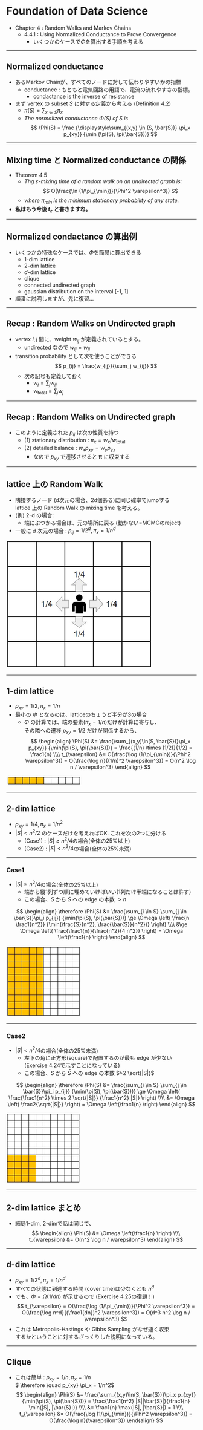 # Foundation of Data Science
- Chapter 4 : Random Walks and Markov Chains
  - 4.4.1 : Using Normalized Conductance to Prove Convergence
    - いくつかのケースで$\Phi$を算出する手順を考える

---
## Normalized conductance
- あるMarkov Chainが、すべてのノードに対して伝わりやすいかの指標
  - conductance : もともと電気回路の用語で、電流の流れやすさの指標。
    - condactance is the inverse of resistance
- まず vertex の subset $S$ に対する定義から考える (Definition 4.2)
  - $\displaystyle \pi(S) = \sum_{x \in S} \pi_x$
  - *The normalized conductance $\Phi(S)$ of $S$ is*
$$
  \Phi(S) = \frac
  {\displaystyle\sum_{(x,y) \in (S, \bar{S})} \pi_x p_{xy}}
  {\min (\pi(S), \pi(\bar{S}))}
$$

---
## Mixing time と Normalized conductance の関係
- Theorem 4.5
  - *Thg $\varepsilon$-mixing time of a random walk on an undirected graph is:*
$$
O(\frac{\ln (1/\pi_{\min})}{\Phi^2 \varepsilon^3})
$$
  - *where $\pi_{\min}$ is the minimum stationary probability of any state.*
- **私はもう今後 $t_{\varepsilon}$ と書きますね。**

---
## Normalized condactance の算出例
- いくつかの特殊なケースでは、$\Phi$を簡易に算出できる
  - 1-dim lattice
  - 2-dim lattice
  - $d$-dim lattice
  - clique
  - connected undirected graph
  - gaussian distribution on the interval [-1, 1]
- 順番に説明しますが、先に復習...

---

## Recap : Random Walks on Undirected graph
- vertex $i, j$ 間に、weight $w_{ij}$ が定義されているとする。
  - undirected なので $w_{ij} = w_{ji}$
- transition probability として次を使うことができる
$$
p_{ij} = \frac{w_{ij}}{\sum_j w_{ij}}
$$
  - 次の記号も定義しておく
    - $w_i = \sum_j w_{ij}$ 
    - $w_{\textrm{total}} = \sum_j w_j$

---

## Recap : Random Walks on Undirected graph
- このように定義された $p_{ij}$ は次の性質を持つ
  - (1) stationary distribution : $\pi_x = w_x / w_{\textrm{total}}$
  - (2) detailed balance : $w_x p_{xy} = w_y p_{yx}$
    - なので $p_{xy}$ で遷移させると $\boldsymbol{\pi}$ に収束する

---

## lattice 上の Random Walk
- 隣接するノード (d次元の場合、2d個ある)に同じ確率でjumpする  
  lattice 上の Random Walk の mixing time を考える。
- (例) 2-d の場合:
  - 端にぶつかる場合は、元の場所に戻る (動かない=MCMCのreject)
- 一般に $d$ 次元の場合 : $p_{ij} = 1 / 2^d, {} \pi_x = 1 / n^d$

![](./images/FoDS_4.4_LatticeRW.jpg)

---

## 1-dim lattice
- $p_{xy} = 1/2, \pi_x = 1/n$
- 最小の $\Phi$ となるのは、latticeのちょうど半分が$S$の場合
  - $\Phi$ の計算では、端の要素($\pi_x = 1/n$)だけが計算に寄与し、  
    その隣への遷移 $p_{xy} = 1/2$ だけが関係するから、
$$
\begin{align}
\Phi(S)
  &= \frac{\sum_{(x,y)\in(S, \bar{S})}\pi_x p_{xy}}
    {\min(\pi(S), \pi(\bar{S}))}
  = \frac{(1/n) \times (1/2)}{1/2}
  = \frac1{n} \\\\
t_{\varepsilon}
  &= O(\frac{\log (1/\pi_{\min})}{\Phi^2 \varepsilon^3})
  = O(\frac{\log n}{(1/n)^2 \varepsilon^3})
  = O(n^2 \log n / \varepsilon^3)
\end{align}
$$

![](./images/FoDS_4.4.1_1d.jpg)

---

## 2-dim lattice
- $p_{xy} = 1/4, \pi_x = 1/n^2$
- $|S| < n^2/2$ のケースだけを考えればOK. これを次の2つに分ける
  - (Case1) : $|S| \ge n^2  / 4$の場合(全体の25%以上)
  - (Case2) : $|S| < n^2  / 4$の場合(全体の25%未満) 

---

### Case1
- $|S| \ge n^2  / 4$の場合(全体の25%以上)
  - 端から縦1列ずつ順に埋めていけばいい(1列だけ半端になることは許す)
  - この場合、$S$ から $\bar{S}$ への edge の本数 $>n$

$$
\begin{align}
\therefore
\Phi(S)
  &= \frac{\sum_{i \in S} \sum_{j \in \bar{S}}\pi_i p_{ij}}
    {\min(\pi(S), \pi(\bar{S}))}
  \ge \Omega \left(
      \frac{n \frac1{n^2}}
        {\min(\frac{S}{n^2}, \frac{\bar{S}}{n^2})} \right) \\\\
  &\ge \Omega \left(
      \frac{\frac1{n}}{\frac{n^2}{4 n^2}} \right)
  = \Omega \left(\frac1{n} \right)
\end{align}
$$

![](./images/FoDS_4.4.1_2d_case1.jpg)

---

### Case2

- $|S| < n^2  / 4$の場合(全体の25%未満)
  - 左下の角に正方形(square)で配置するのが最も edge が少ない  
    (Exercise 4.24で示すことになっている)
  - この場合、$S$ から $\bar{S}$ への edge の本数 $>2 \sqrt{|S|}$

$$
\begin{align}
\therefore
\Phi(S)
  &= \frac{\sum_{i \in S} \sum_{j \in \bar{S}}\pi_i p_{ij}}
    {\min(\pi(S), \pi(\bar{S}))}
  \ge \Omega \left(
      \frac{\frac1{n^2} \times 2 \sqrt{|S|}}
        {\frac1{n^2} |S|} \right) \\\\
  &= \Omega \left(
      \frac2{\sqrt{|S|}} \right)
  = \Omega \left(\frac1{n} \right)
\end{align}
$$

![](./images/FoDS_4.4.1_2d_case2.jpg)

---

## 2-dim lattice まとめ
- 結局1-dim, 2-dimで話は同じで、
$$
\begin{align}
\Phi(S) &= \Omega \left(\frac1{n} \right) \\\\
t_{\varepsilon} &= O(n^2 \log n / \varepsilon^3)
\end{align}
$$

---

## d-dim lattice
- $p_{xy} = 1/2^d, \pi_x = 1/n^d$
- すべての状態に到達する時間 (cover time)は少なくとも $n^d$
- でも、$\Phi=\Omega(1/dn)$ が示せるので (Exercise 4.25の宿題！)
$$
t_{\varepsilon}
  = O(\frac{\log (1/\pi_{\min})}{\Phi^2 \varepsilon^3})
  = O(\frac{\log n^d}{(\frac1{dn})^2 \varepsilon^3})
  = O(d^3 n^2 \log n / \varepsilon^3)
$$
- これは Metropolis-Hastings や Gibbs Sampling がなぜ速く収束  
  するかということに対するざっくりした説明になっている。

---

## Clique
- これは簡単 : ${} p_{xy} = 1/n, \pi_x = 1/n$  
  $ \therefore \quad p_{xy} \pi_x = 1/n^2$
$$
\begin{align}
\Phi(S)
  &= \frac{\sum_{(x,y)\in(S, \bar{S})}\pi_x p_{xy}}
    {\min(\pi(S), \pi(\bar{S}))}
  = \frac{\frac1{n^2} |S||\bar{S}|}{\frac1{n} \min(|S|, |\bar{S}|)} \\\\
  &= \frac1{n} \max(|S|, |\bar{S}|)
  = 1 \\\\
t_{\varepsilon}
  &= O(\frac{\log (1/\pi_{\min})}{\Phi^2 \varepsilon^3})
  = O(\frac{\log n}{\varepsilon^3})
\end{align}
$$